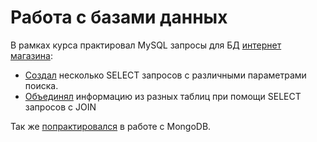 # Работа с базами данных
В рамках курса практировал MySQL запросы для БД [интернет магазина](https://qa.demoshopping.ru/):

- [Создал](https://docs.google.com/spreadsheets/d/14ANGQRr-ZhXKal-kTUjiEp1ELHxFoKBeCaYa0S6BPDQ/edit?usp=sharing) несколько SELECT запросов с различными параметрами поиска.
- [Объединял](https://docs.google.com/spreadsheets/d/1qfjLT4BQi2zlxI9uBxlHQOuaUXRk75hRjlckGIgRH-4/edit?usp=sharing) информацию из разных таблиц при помощи SELECT запросов с JOIN 

Так же [попрактировался](https://docs.google.com/spreadsheets/d/1FXg8QYrGXkUqkJZGDO-GaVLH_DCfDG9K9qQNqd0u36U/edit?usp=sharing) в работе с MongoDB.
